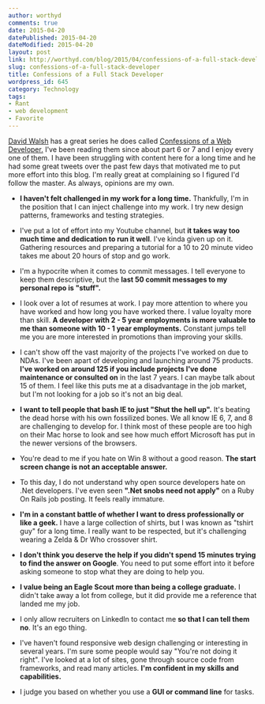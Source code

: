 ```yaml
---
author: worthyd
comments: true
date: 2015-04-20 
datePublished: 2015-04-20  
dateModified: 2015-04-20 
layout: post
link: http://worthyd.com/blog/2015/04/confessions-of-a-full-stack-developer/
slug: confessions-of-a-full-stack-developer
title: Confessions of a Full Stack Developer
wordpress_id: 645
category: Technology
tags:
- Rant
- web development
- Favorite
---
```


[David Walsh](http://davidwalsh.name/) has a great series he does called [Confessions of a Web Developer.](http://davidwalsh.name/confessions-xiv)  I've been reading them since about part 6 or 7 and I enjoy every one of them.  I have been struggling with content here for a long time and he had some great tweets over the past few days that motivated me to put more effort into this blog.  I'm really great at complaining so I figured I'd follow the master.  As always, opinions are my own.





  * **I haven't felt challenged in my work for a long time.**  Thankfully, I'm in the position that I can inject challenge into my work.  I try new design patterns, frameworks and testing strategies.


	
  * I've put a lot of effort into my Youtube channel, but **it takes way too much time and dedication to run it well**.  I've kinda given up on it.  Gathering resources and preparing a tutorial for a 10 to 20 minute video takes me about 20 hours of stop and go work.


	
  * I'm a hypocrite when it comes to commit messages.  I tell everyone to keep them descriptive, but the **last 50 commit messages to my personal repo is "stuff".**


	
  * I look over a lot of resumes at work.  I pay more attention to where you have worked and how long you have worked there.  I value loyalty more than skill.  **A developer with 2 - 5 year employments is more valuable to me than someone with 10 - 1 year employments.**  Constant jumps tell me  you are more interested in promotions than improving your skills.

	

  * I can't show off the vast majority of the projects I've worked on due to NDAs.  I've been apart of developing and launching around 75 products. **I've worked on around 125 if you include projects I've done maintenance or consulted on** in the last 7 years.  I can maybe talk about 15 of them.  I feel like this puts me at a disadvantage in the job market, but I'm not looking for a job so it's not an big deal.

	
  * **I want to tell people that bash IE to just "Shut the hell up".**  It's beating the dead horse with his own fossilized bones.  We all know IE 6, 7, and 8 are challenging to develop for. I think most of these people are too high on their Mac horse to look and see how much effort Microsoft has put in the newer versions of the browsers.

	
  * You're dead to me if you hate on Win 8 without a good reason. **The start screen change is not an acceptable answer.**

	
  * To this day, I do not understand why open source developers hate on .Net developers.  I've even seen **".Net snobs need not apply"** on a Ruby On Rails job posting.  It feels really immature. 

	
  * **I'm in a constant battle of whether I want to dress professionally or like a geek.**  I have a large collection of shirts, but I was known as "tshirt guy" for a long time.  I really want to be respected, but it's challenging wearing a Zelda & Dr Who crossover shirt.

	
  * **I don't think you deserve the help if you didn't spend 15 minutes trying to find the answer on Google**.  You need to put some effort into it before asking someone to stop what they are doing to help you.

	
  * **I value being an Eagle Scout more than being a college graduate.**  I didn't take away a lot from college, but it did provide me a reference that landed me my job. 

	
  * I only allow recruiters on LinkedIn to contact me **so that I can tell them no**.  It's an ego thing.

	
  * I've haven't found responsive web design challenging or interesting in several years.  I'm sure some people would say "You're not doing it right".  I've looked at a lot of sites, gone through source code from frameworks, and read many articles.  **I'm confident in my skills and capabilities.**

        
  * I judge you based on whether you use a **GUI or command line** for tasks.


